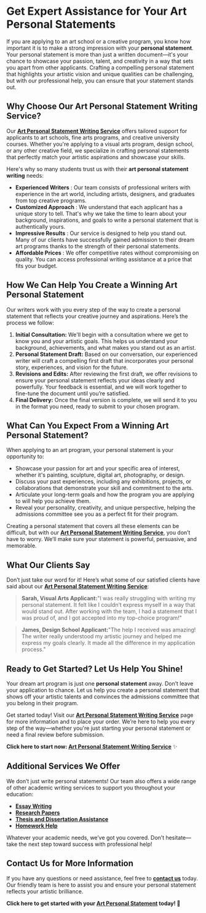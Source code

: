 # Get Expert Assistance for Your Art Personal Statements

If you are applying to an art school or a creative program, you know how important it is to make a strong impression with your **personal statement**. Your personal statement is more than just a written document—it's your chance to showcase your passion, talent, and creativity in a way that sets you apart from other applicants. Crafting a compelling personal statement that highlights your artistic vision and unique qualities can be challenging, but with our professional help, you can ensure that your statement stands out.

## Why Choose Our Art Personal Statement Writing Service?

Our [**Art Personal Statement Writing Service**](https://tinyurl.com/topessay?keyword=art+personal+statements) offers tailored support for applicants to art schools, fine arts programs, and creative university courses. Whether you're applying to a visual arts program, design school, or any other creative field, we specialize in crafting personal statements that perfectly match your artistic aspirations and showcase your skills.

Here's why so many students trust us with their **art personal statement writing** needs:

- **Experienced Writers** : Our team consists of professional writers with experience in the art world, including artists, designers, and graduates from top creative programs.
- **Customized Approach** : We understand that each applicant has a unique story to tell. That's why we take the time to learn about your background, inspirations, and goals to write a personal statement that is authentically yours.
- **Impressive Results** : Our service is designed to help you stand out. Many of our clients have successfully gained admission to their dream art programs thanks to the strength of their personal statements.
- **Affordable Prices** : We offer competitive rates without compromising on quality. You can access professional writing assistance at a price that fits your budget.

## How We Can Help You Create a Winning Art Personal Statement

Our writers work with you every step of the way to create a personal statement that reflects your creative journey and aspirations. Here’s the process we follow:

1. **Initial Consultation:** We'll begin with a consultation where we get to know you and your artistic goals. This helps us understand your background, achievements, and what makes you stand out as an artist.
2. **Personal Statement Draft:** Based on our conversation, our experienced writer will craft a compelling first draft that incorporates your personal story, experiences, and vision for the future.
3. **Revisions and Edits:** After reviewing the first draft, we offer revisions to ensure your personal statement reflects your ideas clearly and powerfully. Your feedback is essential, and we will work together to fine-tune the document until you’re satisfied.
4. **Final Delivery:** Once the final version is complete, we will send it to you in the format you need, ready to submit to your chosen program.

## What Can You Expect From a Winning Art Personal Statement?

When applying to an art program, your personal statement is your opportunity to:

- Showcase your passion for art and your specific area of interest, whether it's painting, sculpture, digital art, photography, or design.
- Discuss your past experiences, including any exhibitions, projects, or collaborations that demonstrate your skill and commitment to the arts.
- Articulate your long-term goals and how the program you are applying to will help you achieve them.
- Reveal your personality, creativity, and unique perspective, helping the admissions committee see you as a perfect fit for their program.

Creating a personal statement that covers all these elements can be difficult, but with our [**Art Personal Statement Writing Service**](https://tinyurl.com/topessay?keyword=art+personal+statements), you don’t have to worry. We’ll make sure your statement is powerful, persuasive, and memorable.

## What Our Clients Say

Don’t just take our word for it! Here’s what some of our satisfied clients have said about our [**Art Personal Statement Writing Service**](https://tinyurl.com/topessay?keyword=art+personal+statements):

> **Sarah, Visual Arts Applicant:**"I was really struggling with writing my personal statement. It felt like I couldn’t express myself in a way that would stand out. After working with the team, I had a statement that I was proud of, and I got accepted into my top-choice program!"

> **James, Design School Applicant:**"The help I received was amazing! The writer really understood my artistic journey and helped me express my goals clearly. It made all the difference in my application process."

## Ready to Get Started? Let Us Help You Shine!

Your dream art program is just one **personal statement** away. Don’t leave your application to chance. Let us help you create a personal statement that shows off your artistic talents and convinces the admissions committee that you belong in their program.

Get started today! Visit our [**Art Personal Statement Writing Service**](https://tinyurl.com/topessay?keyword=art+personal+statements) page for more information and to place your order. We’re here to help you every step of the way—whether you're just starting your personal statement or need a final review before submission.

**Click here to start now: [Art Personal Statement Writing Service](https://tinyurl.com/topessay?keyword=art+personal+statements)** ✨

## Additional Services We Offer

We don’t just write personal statements! Our team also offers a wide range of other academic writing services to support you throughout your education:

- [**Essay Writing**](https://tinyurl.com/topessay?keyword=art+personal+statements)
- [**Research Papers**](https://tinyurl.com/topessay?keyword=art+personal+statements)
- [**Thesis and Dissertation Assistance**](https://tinyurl.com/topessay?keyword=art+personal+statements)
- [**Homework Help**](https://tinyurl.com/topessay?keyword=art+personal+statements)

Whatever your academic needs, we’ve got you covered. Don’t hesitate—take the next step toward success with professional help!

## Contact Us for More Information

If you have any questions or need assistance, feel free to [**contact us**](https://tinyurl.com/topessay?keyword=art+personal+statements) today. Our friendly team is here to assist you and ensure your personal statement reflects your artistic brilliance.

**Click here to get started with your [Art Personal Statement](https://tinyurl.com/topessay?keyword=art+personal+statements) today! 💫**
